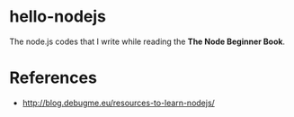 # hello-nodejs

The node.js codes that I write while reading the **The Node Beginner Book**.

# References

* http://blog.debugme.eu/resources-to-learn-nodejs/
